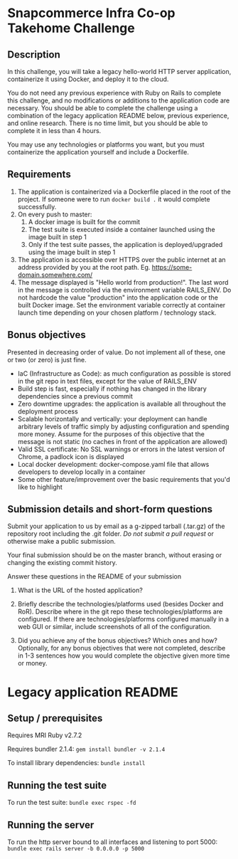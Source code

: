# Snapcommerce Infra Co-op Takehome Challenge

## Description

In this challenge, you will take a legacy hello-world HTTP server application, containerize it using Docker, and deploy it to the cloud.

You do not need any previous experience with Ruby on Rails to complete this challenge, and no modifications or additions to the application code are necessary. You should be able to complete the challenge using a combination of the legacy application README below, previous experience, and online research. There is no time limit, but you should be able to complete it in less than 4 hours.

You may use any technologies or platforms you want, but you must containerize the application yourself and include a Dockerfile.

## Requirements

1. The application is containerized via a Dockerfile placed in the root of the project. If someone were to run `docker build .` it would complete successfully.
1. On every push to master:
    1. A docker image is built for the commit
    1. The test suite is executed inside a container launched using the image built in step 1
    1. Only if the test suite passes, the application is deployed/upgraded using the image built in step 1
1. The application is accessible over HTTPS over the public internet at an address provided by you at the root path. Eg. https://some-domain.somewhere.com/
1. The message displayed is "Hello world from production!". The last word in the message is controlled via the environment variable RAILS_ENV. Do not hardcode the value "production" into the application code or the built Docker image. Set the environment variable correctly at container launch time depending on your chosen platform / technology stack.

## Bonus objectives

Presented in decreasing order of value. Do not implement all of these, one or two (or zero) is just fine.

- IaC (Infrastructure as Code): as much configuration as possible is stored in the git repo in text files, except for the value of RAILS_ENV
- Build step is fast, especially if nothing has changed in the library dependencies since a previous commit
- Zero downtime upgrades: the application is available all throughout the deployment process
- Scalable horizontally and vertically: your deployment can handle arbitrary levels of traffic simply by adjusting configuration and spending more money. Assume for the purposes of this objective that the message is not static (no caches in front of the application are allowed)
- Valid SSL certificate: No SSL warnings or errors in the latest version of Chrome, a padlock icon is displayed
- Local docker development: docker-compose.yaml file that allows developers to develop locally in a container
- Some other feature/improvement over the basic requirements that you'd like to highlight

## Submission details and short-form questions

Submit your application to us by email as a g-zipped tarball (.tar.gz) of the repository root including the .git folder. *Do not submit a pull request* or otherwise make a public submission.

Your final submission should be on the master branch, without erasing or changing the existing commit history.

Answer these questions in the README of your submission

1. What is the URL of the hosted application?

1. Briefly describe the technologies/platforms used (besides Docker and RoR). Describe where in the git repo these technologies/platforms are configured. If there are technologies/platforms configured manually in a web GUI or similar, include screenshots of all of the configuration.

1. Did you achieve any of the bonus objectives? Which ones and how? Optionally, for any bonus objectives that were not completed, describe in 1-3 sentences how you would complete the objective given more time or money.

# Legacy application README

## Setup / prerequisites

Requires MRI Ruby v2.7.2

Requires bundler 2.1.4: `gem install bundler -v 2.1.4`
 
To install library dependencies: `bundle install`

## Running the test suite

To run the test suite: `bundle exec rspec -fd`

## Running the server

To run the http server bound to all interfaces and listening to port 5000: `bundle exec rails server -b 0.0.0.0 -p 5000`
